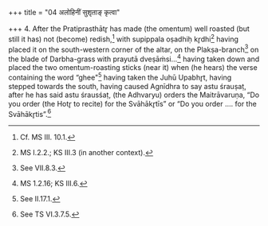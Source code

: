 +++
title = "04 अलोहिनीं सुशृताङ् कृत्वा"

+++
4. After the Pratiprasthātr̥ has made (the omentum) well roasted (but still it has) not (become) redish,[^1] with supippala oṣadhiḥ kr̥dhi[^2] having placed it on the south-western corner of the altar, on the Plakṣa-branch[^3] on the blade of Darbha-grass with prayutā dveṣāṁsi...[^4] having taken down and placed the two omentum-roasting sticks (near it) when (he hears) the verse containing the word “ghee"[^5] having taken the Juhū Upabhr̥t, having stepped towards the south, having caused Agnīdhra to say astu śrauṣaṭ, after he has said astu śrausśaṭ, (the Adhvaryu) orders the Maitrāvaruṇa, “Do you order (the Hotr̥ to recite) for the Svāhākr̥tīs” or “Do you order .... for the Svāhākr̥tis”.[^6]  


[^1]: Cf. MS III. 10.1.  

[^2]: MS I.2.2.; KS III.3 (in another context).  

[^3]: See VII.8.3.   

[^4]: MS 1.2.16; KS III.6.  

[^5]: See II.17.1.  

[^6]: See TS VI.3.7.5.  
